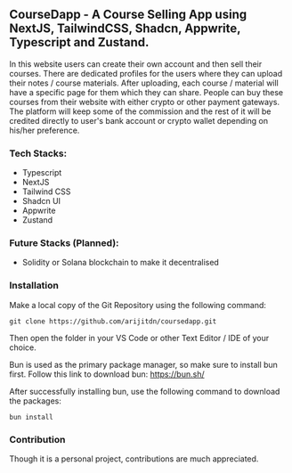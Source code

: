 ## CourseDapp - A Course Selling App using NextJS, TailwindCSS, Shadcn, Appwrite, Typescript and Zustand.

In this website users can create their own account and then sell their courses. There are dedicated profiles for the users where they can upload their notes / course materials. After uploading, each course / material will have a specific page for them which they can share.
People can buy these courses from their website with either crypto or other payment gateways.
The platform will keep some of the commission and the rest of it will be credited directly to user's bank account or crypto wallet depending on his/her preference.

### Tech Stacks:

- Typescript
- NextJS
- Tailwind CSS
- Shadcn UI
- Appwrite
- Zustand

### Future Stacks (Planned):

- Solidity or Solana blockchain to make it decentralised

### Installation

Make a local copy of the Git Repository using the following command:

```
git clone https://github.com/arijitdn/coursedapp.git
```

Then open the folder in your VS Code or other Text Editor / IDE of your choice.

Bun is used as the primary package manager, so make sure to install bun first.
Follow this link to download bun: https://bun.sh/

After successfully installing bun, use the following command to download the packages:

```
bun install
```

### Contribution

Though it is a personal project, contributions are much appreciated.
